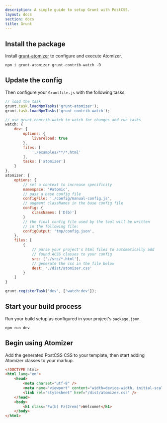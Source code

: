 ```yaml
---
description: A simple guide to setup Grunt with PostCSS.
layout: docs
section: docs
title: Grunt
---
```


## Install the package

Install [grunt-atomizer](https://github.com/acss-io/atomizer/tree/main/packages/grunt-atomizer) to configure and execute Atomizer.

```shell
npm i grunt-atomizer grunt-contrib-watch -D
```

## Update the config

Then configure your `Gruntfile.js` with the following tasks.

```js
// load the task
grunt.task.loadNpmTasks('grunt-atomizer');
grunt.task.loadNpmTasks('grunt-contrib-watch');

// use grunt-contrib-watch to watch for changes and run tasks
watch: {
    dev: {
        options: {
            livereload: true
        },
        files: [
            './examples/**/*.html'
        ],
        tasks: ['atomizer']
    }
},
atomizer: {
    options: {
        // set a context to increase specificity
        namespace: '#atomic',
        // pass a base config file
        configFile: './config/manual-config.js',
        // augment classNames in the base config file
        config: {
            classNames: ['D(b)']
        }
        // the final config file used by the tool will be written
        // in the following file:
        configOutput: 'tmp/config.json',
    },
    files: [
        {
            // parse your project's html files to automatically add
            // found ACSS classes to your config
            src: ['./src/*.html'],
            // generate the css in the file below
            dest: './dist/atomizer.css'
        }
    ]
}

grunt.registerTask('dev', ['watch:dev']);
```

## Start your build process

Run your build setup as configured in your project's `package.json`.

```shell
npm run dev
```

## Begin using Atomizer

Add the generated PostCSS CSS to your template, then start adding Atomizer classes to your markup.

```html
<!DOCTYPE html>
<html lang="en">
    <head>
        <meta charset="utf-8" />
        <meta name="viewport" content="width=device-width, initial-scale=1.0" />
        <link rel="stylesheet" href="/dist/atomizer.css" />
    </head>
    <body>
        <h1 class="Fw(b) Fz(2rem)">Welcome!</h1>
    </body>
</html>
```
